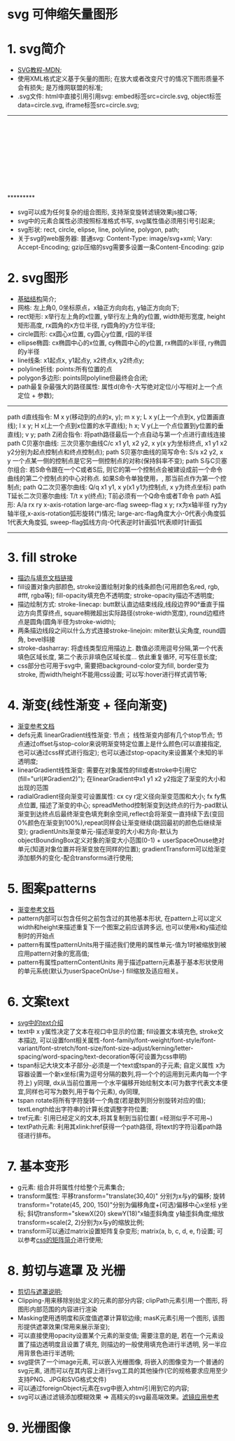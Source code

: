 # svg 可伸缩矢量图形

# 1. svg简介
* [SVG教程-MDN](https://developer.mozilla.org/zh-CN/docs/Web/SVG/Tutorial/Introduction);
* 使用XML格式定义基于矢量的图形; 在放大或者改变尺寸的情况下图形质量不会有损失; 是万维网联盟的标准;
* .svg文件: html中直接引用引用svg: embed标签src=circle.svg, object标签data=circle.svg, iframe标签src=circle.svg;

*********
  <?xml version="1.0" standalone="no"?>

  <!DOCTYPE svg PUBLIC "-//W3C//DTD SVG 1.1//EN" 
  "http://www.w3.org/Graphics/SVG/1.1/DTD/svg11.dtd">

  <svg width="100%" height="100%" version="1.1"
  xmlns="http://www.w3.org/2000/svg">

  <circle cx="100" cy="50" r="40" stroke="black"
  stroke-width="2" fill="red"/>

  </svg>
*********

* svg可以成为任何复杂的组合图形, 支持渐变旋转滤镜效果js接口等;
* svg中的元素合属性必须按照标准格式书写, svg属性值必须用引号引起来;
* svg形状: rect, circle, elipse, line, polyline, polygon, path;
* 关于svg的web服务器: 普通svg: Content-Type: image/svg+xml; Vary: Accept-Encoding; gzip压缩的svg需要多设置一条Content-Encoding: gzip


# 2. svg图形
* [基础结构](https://developer.mozilla.org/zh-CN/docs/Web/SVG/Tutorial/Basic_Shapes)简介;
* 网格: 左上角0, 0坐标原点，x轴正方向向右, y轴正方向向下;
* rect矩形: x举行左上角的x位置, y举行左上角的y位置, width矩形宽度, height矩形高度, rx圆角的x方位半径, ry圆角的y方位半径;
* circle圆形: cx圆心x位置, cy圆心y位置, r园的半径
* ellipse椭圆: cx椭圆中心的x位置, cy椭圆中心的y位置, rx椭圆的x半径, ry椭圆的y半径
* line线条: x1起点x, y1起点y, x2终点x, y2终点y;
* polyline折线: points:所有位置的点
* polygon多边形: points同polyline但最终会合闭;
* path最复杂最强大的路径属性: 属性d(命令-大写绝对定位/小写相对上一个点定位 + 参数);
*********************
path d直线指令: M x y(移动到的点的x, y); m x y; L x y(上一个点到x, y位置画直线); l x y; H x(上一个点到x位置的水平直线); h x; V y(上一个点位置到y位置的垂直线); v y;
path Z闭合指令: 将path路径最后一个点自动与第一个点进行直线连接
path C贝塞尔曲线: 三次贝塞尔曲线C/c x1 y1, x2 y2, x y(x y为坐标终点, x1 y1 x2 y2分别为起点控制点和终点控制点);
path S贝塞尔曲线的简写命令: S/s x2 y2, x y 一个点某一侧的控制点是它另一侧控制点的对称(保持斜率不变);
path S与C贝塞尔组合: 若S命令跟在一个C或者S后, 则它的第一个控制点会被建设成前一个命令曲线的第二个控制点的中心对称点. 如果S命令单独使用，, 那当前点作为第一个控制点;
path Q二次贝塞尔曲线: Q/q x1 y1, x y(x1 y1为控制点, x y为终点坐标)
path T延长二次贝塞尔曲线: T/t x y(终点); T前必须有一个Q命令或者T命令
path A弧形: A/a rx ry x-axis-rotation large-arc-flag sweep-flag x y; rx为x轴半径 ry为y轴半径,x-axis-rotation弧形旋转(°)情况; large-arc-flag角度大小-0代表小角度弧1代表大角度弧, sweep-flag弧线方向-0代表逆时针画弧1代表顺时针画弧
*********************

# 3. fill stroke
* [描边与填充文档链接](https://developer.mozilla.org/zh-CN/docs/Web/SVG/Tutorial/Fills_and_Strokes)
* fill设置对象内部颜色, stroke设置绘制对象的线条颜色(可用颜色名red, rgb, #fff, rgba等); fill-opacity填充色不透明度; stroke-opacity描边不透明度;
* 描边绘制方式: stroke-linecap: butt默认直边结束线段,线段边界90°垂直于描边方向贯穿终点, square稍微超出实际路径(stroke-width宽度), round边框终点是圆角(圆角半径为stroke-width);
* 两条描边线段之间以什么方式连接stroke-linejoin: miter默认尖角度, round圆角, bevel斜接
* stroke-dasharray: 将虚线类型应用描边上. 数值必须用逗号分隔,第一个代表填色区域长度, 第二个表示非填色区域长度... 依此重复循环, 可写任意长度;
* css部分也可用于svg中, 需要把background-color变为fill, border变为stroke, 而width/height不能用css设置; 可以写:hover进行样式调节等;

# 4. 渐变(线性渐变 + 径向渐变)
* [渐变参考文档](https://developer.mozilla.org/zh-CN/docs/Web/SVG/Tutorial/Gradients)
* defs元素 linearGradient线性渐变: 节点； 线性渐变内部有几个stop节点; 节点通过offset与stop-color来说明渐变特定位置上是什么颜色(可以直接指定, 也可以通过css样式进行指定); 也可以通过stop-opacity来设置某个未知的半透明度; 
* linearGradient线性渐变: 需要在对象属性的fill或者stroke中引用它(fill="url(#Gradient2)"); 在linearGradient中x1 y1 x2 y2指定了渐变的大小和出现的范围
* radialGradient径向渐变可设置属性: cx cy r定义径向渐变范围和大小; fx fy焦点位置, 描述了渐变的中心; spreadMethod控制渐变到达终点的行为-pad默认渐变到达终点后最终渐变色填充剩余空间,reflect会将渐变一直持续下去(变回0%颜色在渐变到100%),repeat同样会让渐变继续(跳回最初的颜色后继续渐变); gradientUnits渐变单元-描述渐变的大小和方向-默认为objectBoundingBox定义对象的渐变大小范围(0-1) + userSpaceOnuse绝对单元(知道对象位置并将渐变放在同样的位置); gradientTransform可以给渐变添加额外的变化-配合transforms进行使用;

# 5. 图案patterns
* [渐变参考文档](https://developer.mozilla.org/zh-CN/docs/Web/SVG/Tutorial/Patterns)
* pattern内部可以包含任何之前包含过的其他基本形状, 在pattern上可以定义width和height来描述重复下一个图案之前应该跨多远, 也可以使用x和y描述绘制时的开始点
* pattern有属性patternUnits用于描述我们使用的属性单元-值为1时被缩放到被应用pattern对象的宽高值;
* pattern有属性patternContentUnits 用于描述pattern元素基于基本形状使用的单元系统(默认为userSpaceOnUse-) fill缩放及适应相关。

# 6. 文案text
* [svg中的text介绍](https://developer.mozilla.org/zh-CN/docs/Web/SVG/Tutorial/Texts)
* text中 x y属性决定了文本在视口中显示的位置; fill设置文本填充色, stroke文本描边, 可以设置font相关属性-font-family/font-weight/font-style/font-variant/font-stretch/font-size/font-size-adjust/kerning/letter-spacing/word-spacing/text-decoration等(可设置为css申明)
* tspan标记大块文本子部分-必须是一个text或tspan的子元素; 自定义属性 x为容器设置一个新x坐标(需为逗号分隔的数列,将一个个的运用到元素内每一个字符上) y同理, dx从当前位置用一个水平偏移开始绘制文本(可为数字代表文本便宜,同样也可写为数列,用于每个元素), dy同理,
* tspan rotate将所有字符旋转一个角度(若是数列则分别旋转对应的值); textLength给出字符串的计算长度调整字符位置;
* tref元素: 引用已经定义的文本,将其复制到当前位置(<tref xlink:href="#example"> =经测似乎不可用~)
* textPath元素: 利用其xlink:href获得一个path路径, 将text的字符沿着path路径进行排布。

# 7. 基本变形
* g元素: 组合并将属性付给整个元素集合; 
* transform属性: 平移transform="translate(30,40)" 分别为x与y的偏移; 旋转transform="rotate(45, 200, 150)"分别为偏移角度+(可选)偏移中心x坐标 y坐标; 斜切transform="skewX(20) skewY(18)"x轴歪斜角度 y轴歪斜角度;缩放transform=scale(2, 2)分别为x与y的缩放比例;
* transform可以通过matrix设置矩阵复杂变形; matrix(a, b, c, d, e, f)设置; 可以参考[css的矩阵简介](https://www.zhangxinxu.com/wordpress/2012/06/css3-transform-matrix-%E7%9F%A9%E9%98%B5/)进行使用;

# 8. 剪切与遮罩 及 光栅
* [剪切与遮罩说明](https://developer.mozilla.org/zh-CN/docs/Web/SVG/Tutorial/Clipping_and_masking);
* Clipping-用来移除别处定义的元素的部分内容; clipPath元素引用一个图形, 将图形内部范围的内容进行渲染
* Masking使用透明度和灰度值遮罩计算软边缘; masK元素引用一个图形, 该图形提供遮罩效果(常用来展示渐变);
* 可以直接使用opacity设置某个元素的渐变值; 需要注意的是, 若在一个元素设置了描边透明度且设置了填充, 则描边的一般使用填充色进行半透明, 另一半应用背景色进行半透明;
* svg提供了一个image元素, 可以嵌入光栅图像, 将嵌入的图像变为一个普通的svg元素, 进而可以在其内容上进行svg工具的其他操作(它的规格要求应用至少支持PNG、JPG和SVG格式文件)
* 可以通过foreignObject元素在svg中嵌入xhtml引用到它的内容;
* svg可以通过滤镜添加模糊效果 => 高精尖的svg最高端效果。[滤镜应用参考](https://segmentfault.com/a/1190000018713698)

# 9. 光栅图像
